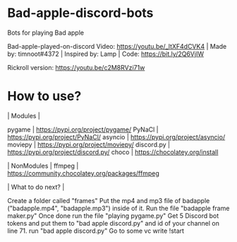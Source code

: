 # Bad-apple-discord-bots
Bots for playing Bad apple

Bad-apple-played-on-discord
Video: https://youtu.be/_ltXF4dCVK4 | Made by: timnoot#4372 | Inspired by: Lamp | Code: https://bit.ly/2Q6VjIW

Rickroll version: https://youtu.be/c2M8RVzi71w

# How to use?
| Modules |

pygame | https://pypi.org/project/pygame/
PyNaCl  | https://pypi.org/project/PyNaCl/
asyncio | https://pypi.org/project/asyncio/
moviepy | https://pypi.org/project/moviepy/
discord.py | https://pypi.org/project/discord.py/
choco | https://chocolatey.org/install

| NonModules | 
ffmpeg | https://community.chocolatey.org/packages/ffmpeg 

| What to do next? |

Create a folder called "frames"
Put the mp4 and mp3 file of badapple ("badapple.mp4", "badapple.mp3") inside of it.
Run the file "badapple frame maker.py"
Once done run the file "playing pygame.py"
Get 5 Discord bot tokens and put them to "bad apple discord.py" and id of your channel on line 71.
run "bad apple discord.py"
Go to some vc
write !start
